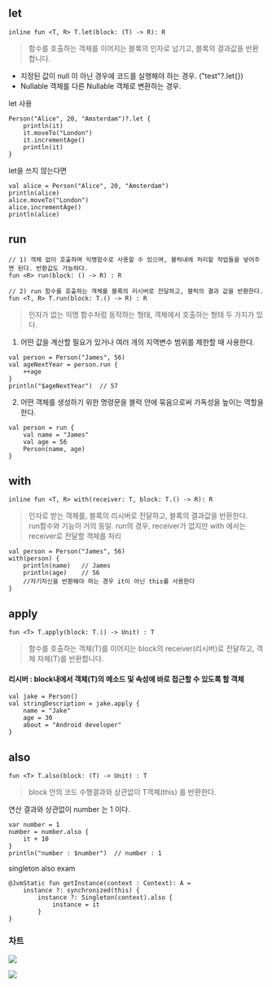 ## let

```
inline fun <T, R> T.let(block: (T) -> R): R
```

>함수를 호출하는 객체를 이어지는 블록의 인자로 넘기고, 블록의 결과값을 반환합니다.  

- 지정된 값이 null 이 아닌 경우에 코드를 실행해야 하는 경우. ("test"?.let{})
- Nullable 객체를 다른 Nullable 객체로 변환하는 경우.

let 사용
```
Person("Alice", 20, "Amsterdam")?.let {
    println(it)
    it.moveTo("London")
    it.incrementAge()
    println(it)
}
```

let을 쓰지 않는다면
```
val alice = Person("Alice", 20, "Amsterdam")
println(alice)
alice.moveTo("London")
alice.incrementAge()
println(alice)
```


## run

```
// 1) 객체 없이 호출하며 익명함수로 사용할 수 있으며, 블럭내에 처리할 작업들을 넣어주면 된다. 반환값도 가능하다.
fun <R> run(block: () -> R) : R

// 2) run 함수를 호출하는 객체를 블록의 리시버로 전달하고, 블럭의 결과 값을 반환한다.
fun <T, R> T.run(block: T.() -> R) : R
```

>인자가 없는 익명 함수처럼 동작하는 형태, 객체에서 호출하는 형태 두 가지가 있다.

1) 어떤 값을 계산할 필요가 있거나 여러 개의 지역변수 범위를 제한할 때 사용한다.
```
val person = Person("James", 56)
val ageNextYear = person.run {
    ++age
}
println("$ageNextYear")  // 57
```


2) 어떤 객체를 생성하기 위한 명령문을 블럭 안에 묶음으로써 가독성을 높이는 역할을 한다.
```
val person = run {
    val name = "James"
    val age = 56
    Person(name, age)
}
```


## with

```
inline fun <T, R> with(receiver: T, block: T.() -> R): R
```

>인자로 받는 객체를, 블록의 리시버로 전달하고, 블록의 결과값을 반환한다.  
run함수와 기능이 거의 동일. run의 경우, receiver가 없지만 with 에서는 receiver로 전달할 객체를 처리

```
val person = Person("James", 56)
with(person) {
    println(name)   // James
    println(age)    // 56
    //자기자신을 반환해야 하는 경우 it이 아닌 this를 사용한다
}
```


## apply

```
fun <T> T.apply(block: T.() -> Unit) : T
```

>함수를 호출하는 객체(T)를 이어지는 block의 receiver(리시버)로 전달하고, 객체 자체(T)를 반환합니다.

#### 리시버 : block내에서 객체(T)의 메소드 및 속성에 바로 접근할 수 있도록 할 객체

```
val jake = Person()
val stringDescription = jake.apply {
    name = "Jake"
    age = 30
    about = "Android developer"
}
```


## also

```
fun <T> T.also(block: (T) -> Unit) : T
```

>block 안의 코드 수행결과와 상관없이 T객체(this) 를 반환한다.

연산 결과와 상관없이 number 는 1 이다.
```
var number = 1
number = number.also {
    it + 10
}
println("number : $number")  // number : 1
```

singleton also exam
```
@JvmStatic fun getInstance(context : Context): A =
    instance ?: synchronized(this) {
        instance ?: Singleton(context).also {
            instance = it
        }
}
```

### 차트

![](https://miro.medium.com/max/504/1*t3hR3BuuWySMGdcN5SNhXg.png)


![](https://miro.medium.com/max/700/0*wZoYYxqh_7_B8JQ2.png)
